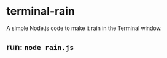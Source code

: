 # terminal-rain
A simple Node.js code to make it rain in the Terminal window.


## run: `node rain.js`